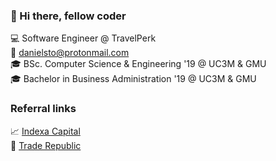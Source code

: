 ### 👋 Hi there, fellow coder

💻 Software Engineer @ TravelPerk  
📧 [danielsto@protonmail.com](mailto:danielsto@protonmail.com)  
🎓 BSc. Computer Science & Engineering '19 @ UC3M & GMU  
🎓 Bachelor in Business Administration '19 @ UC3M & GMU  
<!-- 🌐 [danielsarmiento.com](https://danielsarmiento.com)  -->

### Referral links

📈 [Indexa Capital](https://indexacapital.com/t/QSpFji)  
🏦 [Trade Republic](https://ref.trade.re/lq3h2v7j)
